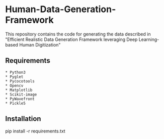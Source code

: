# Human-Data-Generation-Framework
This repository contains the code for generating the data described in "Efficient Realistic Data Generation Framework leveraging Deep Learning-based Human Digitization"

## Requirements
```
* Python3
* Pyglet
* Pycocotools
* Opencv
* Matplotlib
* Scikit-image
* PyWavefront
* Pickle5
```
## Installation
pip install -r requirements.txt
